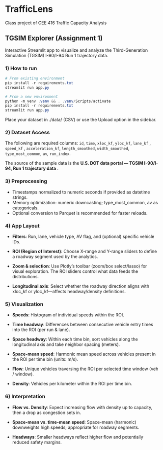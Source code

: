# TrafficLens
Class project of CEE 416 Traffic Capacity Analysis

## TGSIM Explorer (Assignment 1)
Interactive Streamlit app to visualize and analyze the Third-Generation Simulation (TGSIM) I-90/I-94 Run 1 trajectory data.

### 1) How to run

```powershell
# From existing environment
pip install -r requirements.txt
streamlit run app.py

# From a new environment
python -m venv .venv && . .venv/Scripts/activate  
pip install -r requirements.txt
streamlit run app.py
```

Place your dataset in ./data/ (CSV) or use the Upload option in the sidebar.

### 2) Dataset Access 
The following are required columns: `id`,  `time`, `xloc_kf`, `yloc_kf`, `lane_kf` , `speed_kf` , `acceleration_kf`, `length_smoothed`, `width_smoothed`, `type_most_common`, `av`,  `run_index`.

The source of the sample data is the **U.S. DOT data portal — TGSIM I-90/I-94, Run 1 trajectory data** .

### 3) Preprocessing

- Timestamps normalized to numeric seconds if provided as datetime strings.
- Memory optimization: numeric downcasting; type_most_common, av as categoricals.
- Optional conversion to Parquet is recommended for faster reloads.

### 4) App Layout

- **Filters**: Run, lane, vehicle type, AV flag, and (optional) specific vehicle IDs.

- **ROI (Region of Interest)**: Choose X-range and Y-range sliders to define a roadway segment used by the analytics.

- **Zoom & selection**: Use Plotly’s toolbar (zoom/box select/lasso) for visual exploration. The ROI sliders control what data feeds the distributions.

- **Longitudinal axis**: Select whether the roadway direction aligns with xloc_kf or yloc_kf—affects headway/density definitions.

### 5) Visualization

- **Speeds**:  Histogram of individual speeds within the ROI.

- **Time headway**: Differences between consecutive vehicle entry times into the ROI (per run & lane).

- **Space headway**: Within each time bin, sort vehicles along the longitudinal axis and take neighbor spacing (meters).

- **Space-mean speed**: Harmonic mean speed across vehicles present in the ROI per time bin (units: m/s).

- **Flow**: Unique vehicles traversing the ROI per selected time window (veh / window).

- **Density**: Vehicles per kilometer within the ROI per time bin.

### 6) Interpretation

- **Flow vs. Density**: Expect increasing flow with density up to capacity, then a drop as congestion sets in.

- **Space-mean vs. time-mean speed**: Space-mean (harmonic) downweights high speeds; appropriate for roadway segments.

- **Headways**: Smaller headways reflect higher flow and potentially reduced safety margins.
